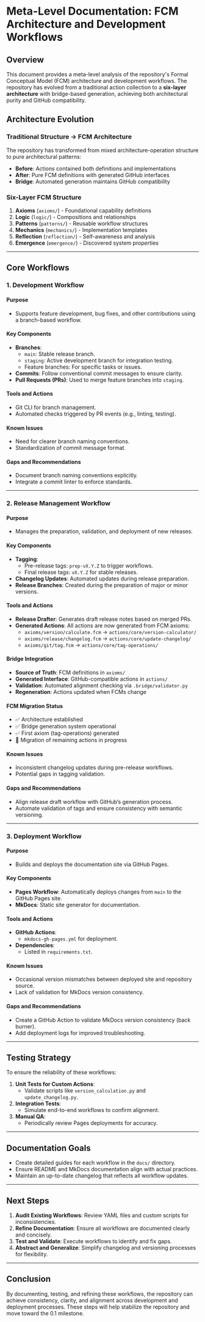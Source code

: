 # Meta-Level Documentation: FCM Architecture and Development Workflows

## Overview

This document provides a meta-level analysis of the repository's Formal Conceptual Model (FCM) architecture and development workflows. The repository has evolved from a traditional action collection to a **six-layer architecture** with bridge-based generation, achieving both architectural purity and GitHub compatibility.

## Architecture Evolution

### Traditional Structure → FCM Architecture

The repository has transformed from mixed architecture-operation structure to pure architectural patterns:

- **Before**: Actions contained both definitions and implementations
- **After**: Pure FCM definitions with generated GitHub interfaces
- **Bridge**: Automated generation maintains GitHub compatibility

### Six-Layer FCM Structure

1. **Axioms** (`axioms/`) - Foundational capability definitions
2. **Logic** (`logic/`) - Compositions and relationships  
3. **Patterns** (`patterns/`) - Reusable workflow structures
4. **Mechanics** (`mechanics/`) - Implementation templates
5. **Reflection** (`reflection/`) - Self-awareness and analysis
6. **Emergence** (`emergence/`) - Discovered system properties

---

## Core Workflows

### 1. **Development Workflow**

#### Purpose

- Supports feature development, bug fixes, and other contributions using a branch-based workflow.

#### Key Components

- **Branches**:
  - `main`: Stable release branch.
  - `staging`: Active development branch for integration testing.
  - Feature branches: For specific tasks or issues.
- **Commits**: Follow conventional commit messages to ensure clarity.
- **Pull Requests (PRs)**: Used to merge feature branches into `staging`.

#### Tools and Actions

- Git CLI for branch management.
- Automated checks triggered by PR events (e.g., linting, testing).

#### Known Issues

- Need for clearer branch naming conventions.
- Standardization of commit message format.

#### Gaps and Recommendations

- Document branch naming conventions explicitly.
- Integrate a commit linter to enforce standards.

---

### 2. **Release Management Workflow**

#### Purpose

- Manages the preparation, validation, and deployment of new releases.

#### Key Components

- **Tagging**:
  - Pre-release tags: `prep-vX.Y.Z` to trigger workflows.
  - Final release tags: `vX.Y.Z` for stable releases.
- **Changelog Updates**: Automated updates during release preparation.
- **Release Branches**: Created during the preparation of major or minor versions.

#### Tools and Actions

- **Release Drafter**: Generates draft release notes based on merged PRs.
- **Generated Actions**: All actions are now generated from FCM axioms:
  - `axioms/version/calculate.fcm` → `actions/core/version-calculator/`
  - `axioms/release/changelog.fcm` → `actions/core/update-changelog/`
  - `axioms/git/tag.fcm` → `actions/core/tag-operations/`

#### Bridge Integration

- **Source of Truth**: FCM definitions in `axioms/`
- **Generated Interface**: GitHub-compatible actions in `actions/`
- **Validation**: Automated alignment checking via `.bridge/validator.py`
- **Regeneration**: Actions updated when FCMs change

#### FCM Migration Status

- ✅ Architecture established
- ✅ Bridge generation system operational  
- ✅ First axiom (tag-operations) generated
- 🔄 Migration of remaining actions in progress

#### Known Issues

- Inconsistent changelog updates during pre-release workflows.
- Potential gaps in tagging validation.

#### Gaps and Recommendations

- Align release draft workflow with GitHub’s generation process.
- Automate validation of tags and ensure consistency with semantic versioning.

---

### 3. **Deployment Workflow**

#### Purpose

- Builds and deploys the documentation site via GitHub Pages.

#### Key Components

- **Pages Workflow**: Automatically deploys changes from `main` to the GitHub Pages site.
- **MkDocs**: Static site generator for documentation.

#### Tools and Actions

- **GitHub Actions**:
  - `mkdocs-gh-pages.yml` for deployment.
- **Dependencies**:
  - Listed in `requirements.txt`.

#### Known Issues

- Occasional version mismatches between deployed site and repository source.
- Lack of validation for MkDocs version consistency.

#### Gaps and Recommendations

- Create a GitHub Action to validate MkDocs version consistency (back burner).
- Add deployment logs for improved troubleshooting.

---

## Testing Strategy

To ensure the reliability of these workflows:

1. **Unit Tests for Custom Actions**:
    - Validate scripts like `version_calculation.py` and `update_changelog.py`.
2. **Integration Tests**:
    - Simulate end-to-end workflows to confirm alignment.
3. **Manual QA**:
    - Periodically review Pages deployments for accuracy.

---

## Documentation Goals

- Create detailed guides for each workflow in the `docs/` directory.
- Ensure README and MkDocs documentation align with actual practices.
- Maintain an up-to-date changelog that reflects all workflow updates.

---

## Next Steps

1. **Audit Existing Workflows**: Review YAML files and custom scripts for inconsistencies.
2. **Refine Documentation**: Ensure all workflows are documented clearly and concisely.
3. **Test and Validate**: Execute workflows to identify and fix gaps.
4. **Abstract and Generalize**: Simplify changelog and versioning processes for flexibility.

---

## Conclusion

By documenting, testing, and refining these workflows, the repository can achieve consistency, clarity, and alignment across development and deployment processes. These steps will help stabilize the repository and move toward the 0.1 milestone.
